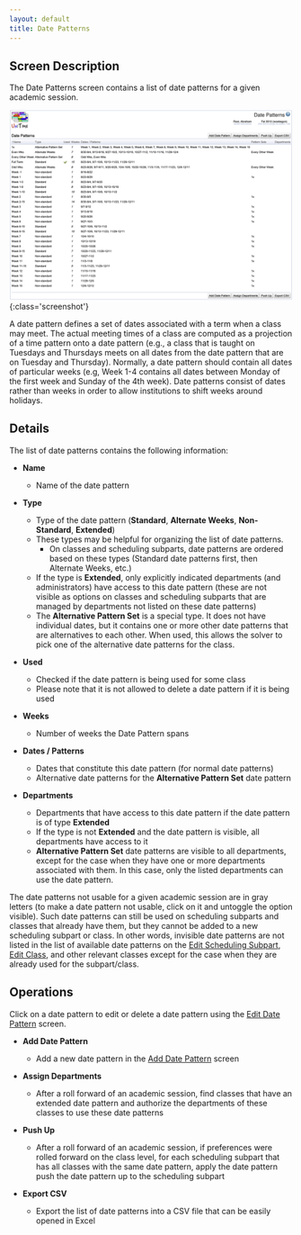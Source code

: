 ```yaml
---
layout: default
title: Date Patterns
---
```



## Screen Description

The Date Patterns screen contains a list of date patterns for a given academic session.
 
![Date Patterns](images/date-patterns-1.png){:class='screenshot'}

A date pattern defines a set of dates associated with a term when a class may meet. The actual meeting times of a class are computed as a projection of a time pattern onto a date pattern (e.g., a class that is taught on Tuesdays and Thursdays meets on all dates from the date pattern that are on Tuesday and Thursday). Normally, a date pattern should contain all dates of particular weeks (e.g, Week 1-4 contains all dates between Monday of the first week and Sunday of the 4th week). Date patterns consist of dates rather than weeks in order to allow institutions to shift weeks around holidays.

## Details

The list of date patterns contains the following information:

* **Name**
    * Name of the date pattern

* **Type**
    * Type of the date pattern (**Standard**, **Alternate Weeks**, **Non-Standard**, **Extended**)
    * These types may be helpful for organizing the list of date patterns.
        * On classes and scheduling subparts, date patterns are ordered based on these types (Standard date patterns first, then Alternate Weeks, etc.)
    * If the type is **Extended**, only explicitly indicated departments (and administrators) have access to this date pattern (these are not visible as options on classes and scheduling subparts that are managed by departments not listed on these date patterns)
    * The **Alternative Pattern Set** is a special type. It does not have individual dates, but it contains one or more other date patterns that are alternatives to each other. When used, this allows the solver to pick one of the alternative date patterns for the class.

* **Used**
    * Checked if the date pattern is being used for some class
    * Please note that it is not allowed to delete a date pattern if it is being used

* **Weeks**
    * Number of weeks the Date Pattern spans

* **Dates / Patterns**
    * Dates that constitute this date pattern (for normal date patterns)
    * Alternative date patterns for the **Alternative Pattern Set** date pattern

* **Departments**
    * Departments that have access to this date pattern if the date pattern is of type **Extended**
    * If the type is not **Extended** and the date pattern is visible, all departments have access to it
    * **Alternative Pattern Set** date patterns are visible to all departments, except for the case when they have one or more departments associated with them. In this case, only the listed departments can use the date pattern.

The date patterns not usable for a given academic session are in gray letters (to make a date pattern not usable, click on it and untoggle the option visible). Such date patterns can still be used on scheduling subparts and classes that already have them, but they cannot be added to a new scheduling subpart or class. In other words, invisible date patterns are not listed in the list of available date patterns on the [Edit Scheduling Subpart](edit-scheduling-subpart), [Edit Class](edit-class), and other relevant classes except for the case when they are already used for the subpart/class.

## Operations

Click on a date pattern to edit or delete a date pattern using the [Edit Date Pattern](edit-date-pattern) screen.

* **Add Date Pattern**
    * Add a new date pattern in the [Add Date Pattern](add-date-pattern) screen

* **Assign Departments**
    * After a roll forward of an academic session, find classes that have an extended date pattern and authorize the departments of these classes to use these date patterns

* **Push Up**
    * After a roll forward of an academic session, if preferences were rolled forward on the class level, for each scheduling subpart that has all classes with the same date pattern, apply the date pattern push the date pattern up to the scheduling subpart

* **Export CSV**
    * Export the list of date patterns into a CSV file that can be easily opened in Excel

